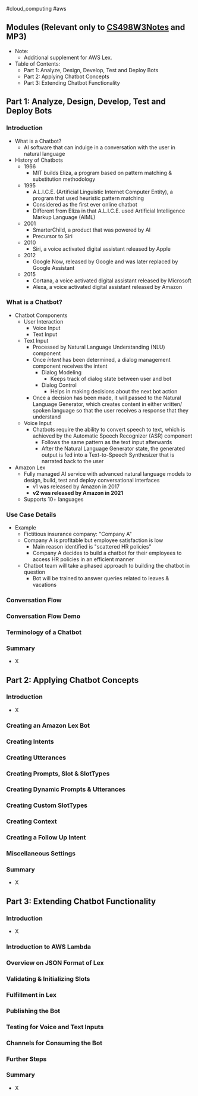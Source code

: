 #cloud_computing #aws 

## Modules (Relevant only to [CS498W3Notes](../../Coursera/CS498-%20Cloud%20Computing%20Applications/W3/CS498W3Notes.md) and MP3)

- Note:
	- Additional supplement for AWS Lex.
- Table of Contents:
	- Part 1: Analyze, Design, Develop, Test and Deploy Bots
	- Part 2: Applying Chatbot Concepts
	- Part 3: Extending Chatbot Functionality

## Part 1: Analyze, Design, Develop, Test and Deploy Bots

### Introduction

- What is a Chatbot?
	- AI software that can indulge in a conversation with the user in natural language
- History of Chatbots
	- 1966
		- MIT builds Eliza, a program based on pattern matching & substitution methodology 
	- 1995
		- A.L.I.C.E. (Artificial Linguistic Internet Computer Entity), a program that used heuristic pattern matching
		- Considered as the first ever online chatbot
		- Different from Eliza in that A.L.I.C.E. used Artificial Intelligence Markup Language (AIML)
	- 2001
		- SmarterChild, a product that was powered by AI
		- Precursor to Siri
	- 2010
		- Siri, a voice activated digital assistant released by Apple
	- 2012
		- Google Now, released by Google and was later replaced by Google Assistant
	- 2015
		- Cortana, a voice activated digital assistant released by Microsoft
		- Alexa, a voice activated digital assistant released by Amazon

### What is a Chatbot?

- Chatbot Components
	- User Interaction
		- Voice Input
		- Text Input
	- Text Input
		- Processed by Natural Language Understanding (NLU) component
		- Once *intent* has been determined, a dialog management component receives the intent
			- Dialog Modeling
				- Keeps track of dialog state between user and bot
			- Dialog Control
				- Helps in making decisions about the next bot action
		- Once a decision has been made, it will passed to the Natural Language Generator, which creates content in either written/ spoken language so that the user receives a response that they understand
	- Voice Input
		- Chatbots require the ability to convert speech to text, which is achieved by the Automatic Speech Recognizer (ASR) component
			- Follows the same pattern as the text input afterwards
			- After the Natural Language Generator state, the generated output is fed into a Text-to-Speech Synthesizer that is narrated back to the user
- Amazon Lex
	- Fully managed AI service with advanced natural language models to design, build, test and deploy conversational interfaces
		- v1 was released by Amazon in 2017
		- **v2 was released by Amazon in 2021**
	- Supports 10+ languages

### Use Case Details

- Example
	- Fictitious insurance company: "Company A"
	- Company A is profitable but employee satisfaction is low
		- Main reason identified is "scattered HR policies"
		- Company A decides to build a chatbot for their employees to access HR policies in an efficient manner
	- Chatbot team will take a phased approach to building the chatbot in question
		- Bot will be trained to answer queries related to leaves & vacations

### Conversation Flow

### Conversation Flow Demo

### Terminology of a Chatbot

### Summary

- X

## Part 2: Applying Chatbot Concepts

### Introduction

- X

### Creating an Amazon Lex Bot

### Creating Intents

### Creating Utterances

### Creating Prompts, Slot & SlotTypes

### Creating Dynamic Prompts & Utterances 

### Creating Custom SlotTypes

### Creating Context

### Creating a Follow Up Intent

### Miscellaneous Settings

### Summary

- X

## Part 3: Extending Chatbot Functionality

### Introduction

- X

### Introduction to AWS Lambda

### Overview on JSON Format of Lex

### Validating & Initializing Slots

### Fulfillment in Lex

### Publishing the Bot

### Testing for Voice and Text Inputs

### Channels for Consuming the Bot

### Further Steps

### Summary

- X